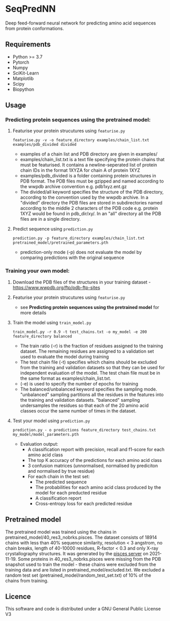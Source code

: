 # SeqPredNN

Deep feed-forward neural network for predicting amino acid sequences from protein conformations.

## Requirements

* Python >= 3.7
* Pytorch
* Numpy
* SciKit-Learn
* Matplotlib
* Scipy
* Biopython

## Usage

### Predicting protein sequences using the pretrained model:

1.  Featurise your protein strucutures using `featurise.py`

        featurise.py -v -o feature_directory examples/chain_list.txt examples/pdb_divided divided 

    - examples of a chain list and PDB directory are given in examples/
    - examples/chain_list.txt is a text file specifying the protein chains that must be featurised. It contains a newline-seperated list of protein chain IDs in the format 1XYZA for chain A of protein 1XYZ
    - examples/pdb_divided is a folder containing protein structures in PDB format. The PDB files must be gzipped and named according to the wwpdb archive convention e.g. pdb1xyz.ent.gz
    - The divided/all keyword specifies the structure of the PDB directory, according to the convention used by the wwpdb archive. In a "divided" directory the PDB files are stored in subdirectories named according to the middle 2 characters of the PDB code e.g. protein 1XYZ would be found in pdb_dir/xy/. In an "all" directory all the PDB files are in a single directory.

2. Predict sequence using `prediction.py`

       prediction.py -p feature_directory examples/chain_list.txt pretrained_model/pretrained_parameters.pth
 
    - prediction-only mode (-p) does not evaluate the model by comparing predictions with the original sequence 
 
### Training your own model:

1. Download the PDB files of the structures in your training dataset - https://www.wwpdb.org/ftp/pdb-ftp-sites
2. Featurise your protein strucutures using `featurise.py`
    - see **Predicting protein sequences using the pretrained model** for more details
3. Train the model using `train_model.py`

       train_model.py -r 0.9 -t test_chains.txt -o my_model -e 200 feature_directory balanced

    - The train ratio (-r) is the fraction of residues assigned to the training dataset. The remaining residues are assigned to a validation set used to evaluate the model during training
    - The test chain file (-t) specifies which chains should be excluded from the training and validation datasets so that they can be used for independent evaluation of the model. The test chain file must be in the same format as examples/chain_list.txt.
    - (-e) is used to specify the number of epochs for training
    - The balanced/unbalanced keyword specifies the sampling mode. "unbalanced" sampling partitions all the residues in the features into the training and validation datasets. "balanced" sampling undersamples the residues so that each of the 20 amino acid classes occur the same number of times in the dataset.
4. Test your model using `prediction.py`
                
       prediction.py - o predictions feature_directory test_chains.txt my_model/model_parameters.pth
          
   * Evaluation output:
     * A classification report with precision, recall and f1-score for each amino acid class
     * The top K accuracy of the predictions for each amino acid class
     * 3 confusion matrices (unnormalised, normalised by prediciton and normalised by true residue)
     * For each chain in the test set:
       * The predicted sequence
       * The probabilities for each amino acid class produced by the model for each preducted residue
       * A classification report
       * Cross-entropy loss for each predicted residue

## Pretrained model 

The pretrained model was trained using the chains in pretrained_model/40_res3_nobrks.pisces. The dataset consists of 18914 chains with less than 40% sequence similarity, resolution < 3 angstrom, no chain breaks, length of 40-10000 residues, R-factor < 0.3 and only X-ray crystallography structures. It was generated by the [pisces server](https://dunbrack.fccc.edu/pisces/) on 2021-11-19. Some proteins in 40_res3_nobrks.pisces were missing from the PDB snapshot used to train the model - these chains were excluded from the training data and are listed in pretrained_model/excluded.txt. We excluded a random test set (pretrained_model/random_test_set.txt) of 10% of the chains from training. 

## Licence
This software and code is distributed under a GNU General Public License V3
